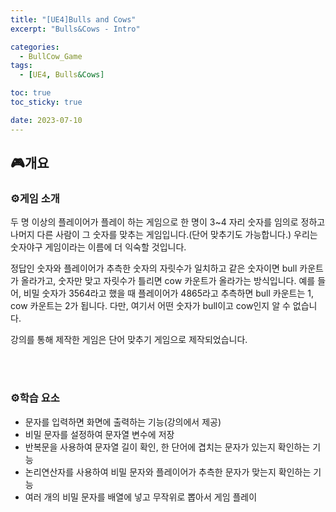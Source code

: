 ```yaml
---
title: "[UE4]Bulls and Cows"
excerpt: "Bulls&Cows - Intro"

categories:
  - BullCow_Game
tags:
  - [UE4, Bulls&Cows]

toc: true
toc_sticky: true

date: 2023-07-10
---
```


## 🎮개요
### ⚙️게임 소개
두 명 이상의 플레이어가 플레이 하는 게임으로 한 명이 3~4 자리 숫자를 임의로 정하고 나머지 다른 사람이 그 숫자를 맞추는 게임입니다.(단어 맞추기도 가능합니다.) 우리는 숫자야구 게임이라는 이름에 더 익숙할 것입니다.

정답인 숫자와 플레이어가 추측한 숫자의 자릿수가 일치하고 같은 숫자이면 bull 카운트가 올라가고, 숫자만 맞고 자릿수가 틀리면 cow 카운트가 올라가는 방식입니다. 예를 들어, 비밀 숫자가 3564라고 했을 때 플레이어가 4865라고 추측하면 bull 카운트는 1, cow 카운트는 2가 됩니다. 다만, 여기서 어떤 숫자가 bull이고 cow인지 알 수 없습니다.

강의를 통해 제작한 게임은 단어 맞추기 게임으로 제작되었습니다.

<br><br>

### ⚙️학습 요소

* 문자를 입력하면 화면에 출력하는 기능(강의에서 제공)
* 비밀 문자를 설정하여 문자열 변수에 저장
* 반복문을 사용하여 문자열 길이 확인, 한 단어에 겹치는 문자가 있는지 확인하는 기능
* 논리연산자를 사용하여 비밀 문자와 플레이어가 추측한 문자가 맞는지 확인하는 기능
* 여러 개의 비밀 문자를 배열에 넣고 무작위로 뽑아서 게임 플레이

<br><br>